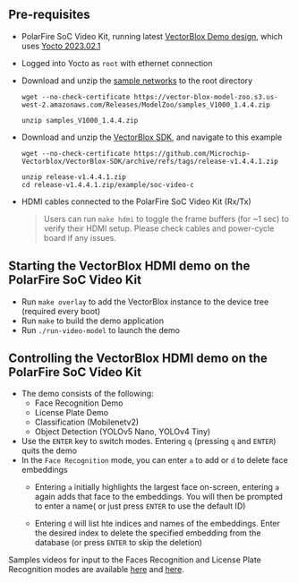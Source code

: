 ## Pre-requisites

- PolarFire SoC Video Kit, running latest [VectorBlox Demo design](https://github.com/Microchip-Vectorblox/VectorBlox-SoC-Video-Kit-Demo/releases), which uses [Yocto 2023.02.1](https://github.com/polarfire-soc/meta-polarfire-soc-yocto-bsp/releases/download/v2023.02.1/core-image-minimal-dev-mpfs-video-kit-20230328105837.rootfs.wic.gz)
- Logged into Yocto as `root` with ethernet connection
- Download and unzip the [sample networks](https://vector-blox-model-zoo.s3.us-west-2.amazonaws.com/Releases/ModelZoo/samples_V1000_1.4.4.zip) to the root directory
    ```
    wget --no-check-certificate https://vector-blox-model-zoo.s3.us-west-2.amazonaws.com/Releases/ModelZoo/samples_V1000_1.4.4.zip 

    unzip samples_V1000_1.4.4.zip
    ```
- Download and unzip the [VectorBlox SDK](https://github.com/Microchip-Vectorblox/VectorBlox-SDK/archive/refs/tags/release-v1.4.4.1.zip), and navigate to this example

    ```
    wget --no-check-certificate https://github.com/Microchip-Vectorblox/VectorBlox-SDK/archive/refs/tags/release-v1.4.4.1.zip 

    unzip release-v1.4.4.1.zip
    cd release-v1.4.4.1.zip/example/soc-video-c
    ```
- HDMI cables connected to the PolarFire SoC Video Kit (Rx/Tx)
    > Users can run `make hdmi` to toggle the frame buffers (for ~1 sec) to verify their HDMI setup. Please check cables and power-cycle board if any issues.

## Starting the VectorBlox HDMI demo on the PolarFire SoC Video Kit

- Run `make overlay` to add the VectorBlox instance to the device tree (required every boot)
- Run `make` to build the demo application
- Run `./run-video-model` to launch the demo

## Controlling the VectorBlox HDMI demo on the PolarFire SoC Video Kit

- The demo consists of the following:
    - Face Recognition Demo
    - License Plate Demo
    - Classification (Mobilenetv2)
    - Object Detection (YOLOv5 Nano, YOLOv4 Tiny) 
- Use the `ENTER` key to switch modes. Entering `q` (pressing `q` and `ENTER`) quits the demo
- In the `Face Recognition` mode, you can enter `a` to add or `d` to delete face embeddings
    - Entering `a` initially highlights the largest face on-screen, entering `a` again adds that face to the embeddings. You will then be prompted to enter a name( or just press `ENTER` to use the default ID)

    - Entering `d` will list hte indices and names of the embeddings. Enter the desired index to delete the specified embedding from the database (or press `ENTER` to skip the deletion)


Samples videos for input to the Faces Recognition and License Plate Recognition modes are available [here](https://vector-blox-model-zoo.s3.us-west-2.amazonaws.com/Releases/SampleFaces.mp4) and [here](https://vector-blox-model-zoo.s3.us-west-2.amazonaws.com/Releases/SamplePlates.mp4).


